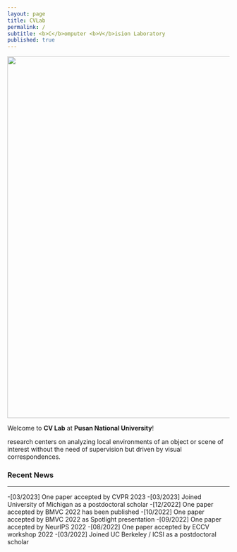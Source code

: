```yaml
---
layout: page
title: CVLab
permalink: /
subtitle: <b>C</b>omputer <b>V</b>ision Laboratory
published: true
---
```

<!-- <img src="img/2022_10_gwanak1.jpeg" width="820" align="center"/> -->
<img src="https://raw.githubusercontent.com/pnu-computer-vision-lab/pnu-computer-vision-lab.io/main/img/240405_ga.jpeg" width="820" align="center"/>


Welcome to **CV Lab** at **Pusan National University**! 

research centers on analyzing local environments of an object or scene of interest without the need of supervision but driven by visual correspondences.


### Recent News
<hr>

-[03/2023] One paper accepted by CVPR 2023
-[03/2023] Joined University of Michigan as a postdoctoral scholar
-[12/2022] One paper accepted by BMVC 2022 has been published
-[10/2022] One paper accepted by BMVC 2022 as Spotlight presentation
-[09/2022] One paper accepted by NeurIPS 2022
-[08/2022] One paper accepted by ECCV workshop 2022
-[03/2022] Joined UC Berkeley / ICSI as a postdoctoral scholar


